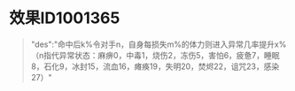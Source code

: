 # 效果ID1001365
> "des":"命中后k%令对手n，自身每损失m%的体力则进入异常几率提升x%（n指代异常状态：麻痹0，中毒1，烧伤2，冻伤5，害怕6，疲惫7，睡眠8，石化9，冰封15，流血16，瘫痪19，失明20，焚烬22，诅咒23，感染27）"
